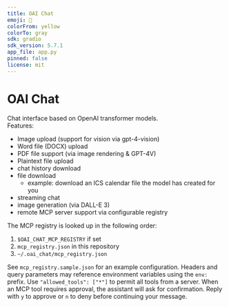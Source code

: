 ```yaml
---
title: OAI Chat
emoji: 🤖
colorFrom: yellow
colorTo: gray
sdk: gradio
sdk_version: 5.7.1
app_file: app.py
pinned: false
license: mit
---
```


# OAI Chat

Chat interface based on OpenAI transformer models. \
Features:
 * Image upload (support for vision via gpt-4-vision)
 * Word file (DOCX) upload
 * PDF file support (via image rendering & GPT-4V)
 * Plaintext file upload
 * chat history download
 * file download
   * example: download an ICS calendar file the model has created for you
* streaming chat
* image generation (via DALL-E 3)
* remote MCP server support via configurable registry

The MCP registry is looked up in the following order:
1. `$OAI_CHAT_MCP_REGISTRY` if set
2. `mcp_registry.json` in this repository
3. `~/.oai_chat/mcp_registry.json`

See `mcp_registry.sample.json` for an example configuration.
Headers and query parameters may reference environment variables using the `env:` prefix.
Use `"allowed_tools": ["*"]` to permit all tools from a server.
When an MCP tool requires approval, the assistant will ask for confirmation.
Reply with `y` to approve or `n` to deny before continuing your message.
